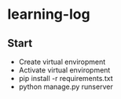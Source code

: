# learning-log
## Start
* Create virtual enviropment
* Activate virtual enviropment
* pip install -r requirements.txt
* python manage.py runserver
